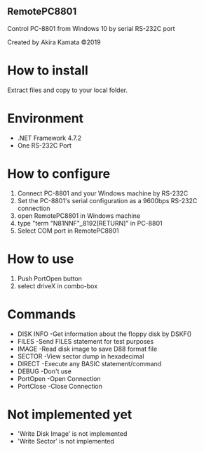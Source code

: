 ﻿## RemotePC8801
Control PC-8801 from Windows 10 by serial RS-232C port

Created by Akira Kamata ©2019

# How to install
Extract files and copy to your local folder.

# Environment
 * .NET Framework 4.7.2
 * One RS-232C Port

# How to configure
1) Connect PC-8801 and your Windows machine by RS-232C
2) Set the PC-8801's serial configuration as a 9600bps RS-232C connection
3) open RemotePC8801 in Windows machine
4) type "term "N81NNF",,8192[RETURN]" in PC-8801
5) Select COM port in RemotePC8801

# How to use
1) Push PortOpen button
2) select driveX in combo-box

# Commands
 * DISK INFO -Get information about the floppy disk by DSKF()
 * FILES     -Send FILES statement for test purposes
 * IMAGE     -Read disk image to save D88 format file
 * SECTOR    -View sector dump in hexadecimal
 * DIRECT    -Execute any BASIC statement/command
 * DEBUG     -Don't use
 * PortOpen  -Open Connection
 * PortClose -Close Connection

# Not implemented yet
 * 'Write Disk Image' is not implemented
 * 'Write Sector' is not implemented
